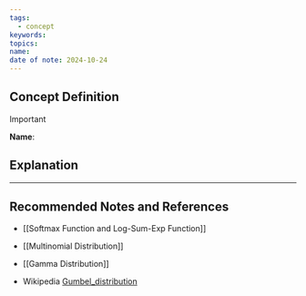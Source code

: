 ```yaml
---
tags:
  - concept
keywords: 
topics: 
name: 
date of note: 2024-10-24
---
```


## Concept Definition

>[!important]
>**Name**: 



## Explanation





-----------
##  Recommended Notes and References


- [[Softmax Function and Log-Sum-Exp Function]]
- [[Multinomial Distribution]]
- [[Gamma Distribution]]

- Wikipedia [Gumbel_distribution](https://en.wikipedia.org/wiki/Gumbel_distribution)